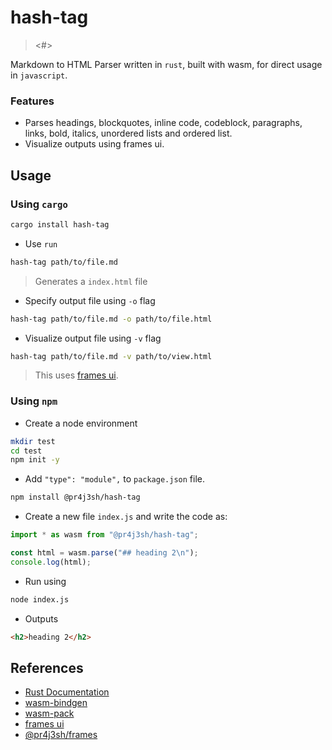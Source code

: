 # hash-tag

> <#>

Markdown to HTML Parser written in `rust`, built with wasm, for direct usage in `javascript`.

### Features

- Parses headings, blockquotes, inline code, codeblock, paragraphs, links, bold, italics, unordered lists and ordered list.
- Visualize outputs using frames ui.

## Usage

### Using `cargo`

```bash
cargo install hash-tag
```

- Use `run`

```bash
hash-tag path/to/file.md
```

> Generates a `index.html` file

- Specify output file using `-o` flag

```bash
hash-tag path/to/file.md -o path/to/file.html
```

- Visualize output file using `-v` flag

```bash
hash-tag path/to/file.md -v path/to/view.html
```

> This uses [frames ui](https://pr4j3sh.github.io/ui/).

### Using `npm`

- Create a node environment

```bash
mkdir test
cd test
npm init -y
```

- Add `"type": "module",` to `package.json` file.

```bash
npm install @pr4j3sh/hash-tag
```

- Create a new file `index.js` and write the code as:

```js
import * as wasm from "@pr4j3sh/hash-tag";

const html = wasm.parse("## heading 2\n");
console.log(html);
```

- Run using

```bash
node index.js
```

- Outputs

```html
<h2>heading 2</h2>
```

## References

- [Rust Documentation](https://www.rust-lang.org/learn/get-started)
- [wasm-bindgen](https://github.com/rustwasm/wasm-bindgen)
- [wasm-pack](https://github.com/rustwasm/wasm-pack)
- [frames ui](https://pr4j3sh.github.io/ui/)
- [@pr4j3sh/frames](https://github.com/pr4j3sh/frames)
